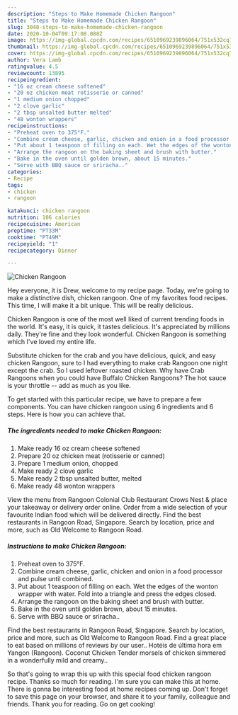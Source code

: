 ```yaml
---
description: "Steps to Make Homemade Chicken Rangoon"
title: "Steps to Make Homemade Chicken Rangoon"
slug: 3048-steps-to-make-homemade-chicken-rangoon
date: 2020-10-04T09:17:08.088Z
image: https://img-global.cpcdn.com/recipes/6510969239896064/751x532cq70/chicken-rangoon-recipe-main-photo.jpg
thumbnail: https://img-global.cpcdn.com/recipes/6510969239896064/751x532cq70/chicken-rangoon-recipe-main-photo.jpg
cover: https://img-global.cpcdn.com/recipes/6510969239896064/751x532cq70/chicken-rangoon-recipe-main-photo.jpg
author: Vera Lamb
ratingvalue: 4.5
reviewcount: 13895
recipeingredient:
- "16 oz cream cheese softened"
- "20 oz chicken meat rotisserie or canned"
- "1 medium onion chopped"
- "2 clove garlic"
- "2 tbsp unsalted butter melted"
- "48 wonton wrappers"
recipeinstructions:
- "Preheat oven to 375°F."
- "Combine cream cheese, garlic, chicken and onion in a food processor and pulse until combined."
- "Put about 1 teaspoon of filling on each. Wet the edges of the wonton wrapper with water. Fold into a triangle and press the edges closed."
- "Arrange the rangoon on the baking sheet and brush with butter."
- "Bake in the oven until golden brown, about 15 minutes."
- "Serve with BBQ sauce or sriracha.."
categories:
- Recipe
tags:
- chicken
- rangoon

katakunci: chicken rangoon 
nutrition: 106 calories
recipecuisine: American
preptime: "PT33M"
cooktime: "PT49M"
recipeyield: "1"
recipecategory: Dinner

---
```



![Chicken Rangoon](https://img-global.cpcdn.com/recipes/6510969239896064/751x532cq70/chicken-rangoon-recipe-main-photo.jpg)

Hey everyone, it is Drew, welcome to my recipe page. Today, we're going to make a distinctive dish, chicken rangoon. One of my favorites food recipes. This time, I will make it a bit unique. This will be really delicious.

Chicken Rangoon is one of the most well liked of current trending foods in the world. It's easy, it is quick, it tastes delicious. It's appreciated by millions daily. They're fine and they look wonderful. Chicken Rangoon is something which I've loved my entire life.

Substitute chicken for the crab and you have delicious, quick, and easy chicken Rangoon, sure to I had everything to make crab Rangoon one night except the crab. So I used leftover roasted chicken. Why have Crab Rangoons when you could have Buffalo Chicken Rangoons? The hot sauce is your throttle -- add as much as you like.


To get started with this particular recipe, we have to prepare a few components. You can have chicken rangoon using 6 ingredients and 6 steps. Here is how you can achieve that.

<!--inarticleads1-->

##### The ingredients needed to make Chicken Rangoon:

1. Make ready 16 oz cream cheese softened
1. Prepare 20 oz chicken meat (rotisserie or canned)
1. Prepare 1 medium onion, chopped
1. Make ready 2 clove garlic
1. Make ready 2 tbsp unsalted butter, melted
1. Make ready 48 wonton wrappers


View the menu from Rangoon Colonial Club Restaurant Crows Nest &amp; place your takeaway or delivery order online. Order from a wide selection of your favourite Indian food which will be delivered directly. Find the best restaurants in Rangoon Road, Singapore. Search by location, price and more, such as Old Welcome to Rangoon Road. 

<!--inarticleads2-->

##### Instructions to make Chicken Rangoon:

1. Preheat oven to 375°F.
1. Combine cream cheese, garlic, chicken and onion in a food processor and pulse until combined.
1. Put about 1 teaspoon of filling on each. Wet the edges of the wonton wrapper with water. Fold into a triangle and press the edges closed.
1. Arrange the rangoon on the baking sheet and brush with butter.
1. Bake in the oven until golden brown, about 15 minutes.
1. Serve with BBQ sauce or sriracha..


Find the best restaurants in Rangoon Road, Singapore. Search by location, price and more, such as Old Welcome to Rangoon Road. Find a great place to eat based on millions of reviews by our user.. Hotéis de última hora em Yangon (Rangoon). Coconut Chicken Tender morsels of chicken simmered in a wonderfully mild and creamy.. 

So that's going to wrap this up with this special food chicken rangoon recipe. Thanks so much for reading. I'm sure you can make this at home. There is gonna be interesting food at home recipes coming up. Don't forget to save this page on your browser, and share it to your family, colleague and friends. Thank you for reading. Go on get cooking!
